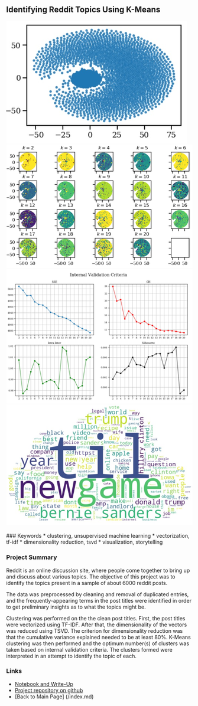 ## Identifying Reddit Topics Using K-Means

<div class="gridwrapper">
  <div class="one"><img src="../images/redditminiproject/dim_redux_1.jpg?raw=true"/></div>
  <div class="two"><img src="../images/redditminiproject/clustering_1.jpg?raw=true"/></div>
  <div class="three"><img src="../images/redditminiproject/internal_val_1.jpg?raw=true"/></div>
  <div class="four"><img src="../images/redditminiproject/reddit_wordcloud_1.jpg?raw=true"/></div>
</div>

<br />
### Keywords
* clustering, unsupervised machine learning
* vectorization, tf-idf
* dimensionality reduction, tsvd
* visualization, storytelling

### Project Summary
Reddit is an online discussion site, where people come together to bring up and discuss about various topics. The objective of this project was to identify the topics present in a sample of about 6000 reddit posts.

The data was preprocessed by cleaning and removal of duplicated entries, and the frequently-appearing terms in the post titles were identified in order to get preliminary insights as to what the topics might be.

Clustering was performed on the the clean post titles. First, the post titles were vectorized using TF-IDF. After that, the dimensionality of the vectors was reduced using TSVD. The criterion for dimensionality reduction was that the cumulative variance explained needed to be at least 80%. K-Means clustering was then performed and the optimum number(s) of clusters was taken based on internal validation criteria. The clusters formed were interpreted in an attempt to identify the topic of each.

### Links
* [Notebook and Write-Up](/html_previews/redditminiproject/redditminiproject.html)
* [Project repository on github](https://github.com/oonrezak/reddit_mini_project)
* [Back to Main Page] (/index.md)